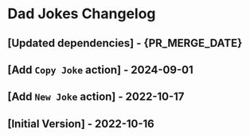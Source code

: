 # Dad Jokes Changelog

## [Updated dependencies] - {PR_MERGE_DATE}

## [Add `Copy Joke` action] - 2024-09-01

## [Add `New Joke` action] - 2022-10-17

## [Initial Version] - 2022-10-16